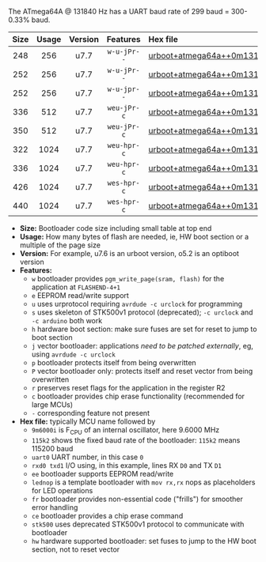 The ATmega64A @ 131840 Hz has a UART baud rate of 299 baud = 300-0.33% baud.

|Size|Usage|Version|Features|Hex file|
|:-:|:-:|:-:|:-:|:--|
|248|256|u7.7|`w-u-jPr--`|[urboot+atmega64a++0m131840i++++0k3_uart1_rxd2_txd3_lednop.hex](https://raw.githubusercontent.com/stefanrueger/urboot.hex/main/mcus/atmega64a/internal_oscillator/fint++0m131840_Hz/br++++0k3_bps/urboot+atmega64a++0m131840i++++0k3_uart1_rxd2_txd3_lednop.hex)|
|252|256|u7.7|`w-u-jPr--`|[urboot+atmega64a++0m131840i++++0k3_uart0_rxe0_txe1_lednop_fr.hex](https://raw.githubusercontent.com/stefanrueger/urboot.hex/main/mcus/atmega64a/internal_oscillator/fint++0m131840_Hz/br++++0k3_bps/urboot+atmega64a++0m131840i++++0k3_uart0_rxe0_txe1_lednop_fr.hex)|
|252|256|u7.7|`w-u-jpr--`|[urboot+atmega64a++0m131840i++++0k3_uart1_rxd2_txd3_lednop_fr.hex](https://raw.githubusercontent.com/stefanrueger/urboot.hex/main/mcus/atmega64a/internal_oscillator/fint++0m131840_Hz/br++++0k3_bps/urboot+atmega64a++0m131840i++++0k3_uart1_rxd2_txd3_lednop_fr.hex)|
|336|512|u7.7|`weu-jPr-c`|[urboot+atmega64a++0m131840i++++0k3_uart0_rxe0_txe1_ee_lednop_fr_ce.hex](https://raw.githubusercontent.com/stefanrueger/urboot.hex/main/mcus/atmega64a/internal_oscillator/fint++0m131840_Hz/br++++0k3_bps/urboot+atmega64a++0m131840i++++0k3_uart0_rxe0_txe1_ee_lednop_fr_ce.hex)|
|350|512|u7.7|`weu-jPr-c`|[urboot+atmega64a++0m131840i++++0k3_uart1_rxd2_txd3_ee_lednop_fr_ce.hex](https://raw.githubusercontent.com/stefanrueger/urboot.hex/main/mcus/atmega64a/internal_oscillator/fint++0m131840_Hz/br++++0k3_bps/urboot+atmega64a++0m131840i++++0k3_uart1_rxd2_txd3_ee_lednop_fr_ce.hex)|
|322|1024|u7.7|`weu-hpr-c`|[urboot+atmega64a++0m131840i++++0k3_uart0_rxe0_txe1_ee_lednop_fr_ce_hw.hex](https://raw.githubusercontent.com/stefanrueger/urboot.hex/main/mcus/atmega64a/internal_oscillator/fint++0m131840_Hz/br++++0k3_bps/urboot+atmega64a++0m131840i++++0k3_uart0_rxe0_txe1_ee_lednop_fr_ce_hw.hex)|
|336|1024|u7.7|`weu-hpr-c`|[urboot+atmega64a++0m131840i++++0k3_uart1_rxd2_txd3_ee_lednop_fr_ce_hw.hex](https://raw.githubusercontent.com/stefanrueger/urboot.hex/main/mcus/atmega64a/internal_oscillator/fint++0m131840_Hz/br++++0k3_bps/urboot+atmega64a++0m131840i++++0k3_uart1_rxd2_txd3_ee_lednop_fr_ce_hw.hex)|
|426|1024|u7.7|`wes-hpr-c`|[urboot+atmega64a++0m131840i++++0k3_uart0_rxe0_txe1_ee_lednop_fr_ce_stk500_hw.hex](https://raw.githubusercontent.com/stefanrueger/urboot.hex/main/mcus/atmega64a/internal_oscillator/fint++0m131840_Hz/br++++0k3_bps/urboot+atmega64a++0m131840i++++0k3_uart0_rxe0_txe1_ee_lednop_fr_ce_stk500_hw.hex)|
|440|1024|u7.7|`wes-hpr-c`|[urboot+atmega64a++0m131840i++++0k3_uart1_rxd2_txd3_ee_lednop_fr_ce_stk500_hw.hex](https://raw.githubusercontent.com/stefanrueger/urboot.hex/main/mcus/atmega64a/internal_oscillator/fint++0m131840_Hz/br++++0k3_bps/urboot+atmega64a++0m131840i++++0k3_uart1_rxd2_txd3_ee_lednop_fr_ce_stk500_hw.hex)|

- **Size:** Bootloader code size including small table at top end
- **Usage:** How many bytes of flash are needed, ie, HW boot section or a multiple of the page size
- **Version:** For example, u7.6 is an urboot version, o5.2 is an optiboot version
- **Features:**
  + `w` bootloader provides `pgm_write_page(sram, flash)` for the application at `FLASHEND-4+1`
  + `e` EEPROM read/write support
  + `u` uses urprotocol requiring `avrdude -c urclock` for programming
  + `s` uses skeleton of STK500v1 protocol (deprecated); `-c urclock` and `-c arduino` both work
  + `h` hardware boot section: make sure fuses are set for reset to jump to boot section
  + `j` vector bootloader: applications *need to be patched externally*, eg, using `avrdude -c urclock`
  + `p` bootloader protects itself from being overwritten
  + `P` vector bootloader only: protects itself and reset vector from being overwritten
  + `r` preserves reset flags for the application in the register R2
  + `c` bootloader provides chip erase functionality (recommended for large MCUs)
  + `-` corresponding feature not present
- **Hex file:** typically MCU name followed by
  + `9m6000i` is F<sub>CPU</sub> of an internal oscillator, here 9.6000 MHz
  + `115k2` shows the fixed baud rate of the bootloader: `115k2` means 115200 baud
  + `uart0` UART number, in this case `0`
  + `rxd0 txd1` I/O using, in this example, lines RX `D0` and TX `D1`
  + `ee` bootloader supports EEPROM read/write
  + `lednop` is a template bootloader with `mov rx,rx` nops as placeholders for LED operations
  + `fr` bootloader provides non-essential code ("frills") for smoother error handling
  + `ce` bootloader provides a chip erase command
  + `stk500` uses deprecated STK500v1 protocol to communicate with bootloader
  + `hw` hardware supported bootloader: set fuses to jump to the HW boot section, not to reset vector
